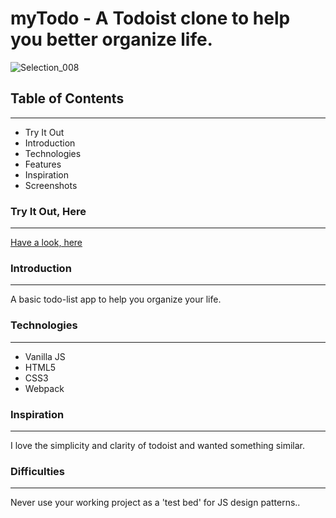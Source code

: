 # myTodo - A Todoist clone to help you better organize life.
![Selection_008](https://github.com/j-winston/todo-list/assets/102254727/1c094669-6dba-4730-b82d-bc7eaadc983e)



## Table of Contents
---
* Try It Out
* Introduction
* Technologies 
* Features 
* Inspiration
* Screenshots

### Try It Out, Here
---
[Have a look, here](https://j-winston.github.io/todo-list/)

### Introduction 
---
A basic todo-list app to help you organize your life.

### Technologies 
---
* Vanilla JS
* HTML5
* CSS3
* Webpack

### Inspiration 
---
I love the simplicity and clarity of todoist and wanted something similar. 

### Difficulties
---
Never use your working project as a 'test bed' for JS design patterns..
